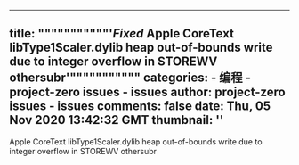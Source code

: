 
---
title: """""""""""'_Fixed_ Apple CoreText libType1Scaler.dylib heap out-of-bounds write due to integer overflow in STOREWV othersubr'"""""""""""
categories: 
    - 编程
    - project-zero issues - issues
author: project-zero issues - issues
comments: false
date: Thu, 05 Nov 2020 13:42:32 GMT
thumbnail: ''
---

<div>   
Apple CoreText libType1Scaler.dylib heap out-of-bounds write due to integer overflow in STOREWV othersubr  
</div>
            